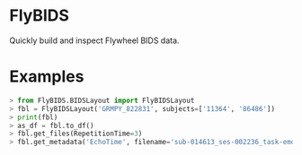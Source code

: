 # FlyBIDS

Quickly build and inspect Flywheel BIDS data.

# Examples
```python
> from FlyBIDS.BIDSLayout import FlyBIDSLayout
> fbl = FlyBIDSLayout('GRMPY_822831', subjects=['11364', '86486'])
> print(fbl)
> as_df = fbl.to_df()
> fbl.get_files(RepetitionTime=3)
> fbl.get_metadata('EchoTime', filename='sub-014613_ses-002236_task-emotionid_bold.nii.gz')
```
